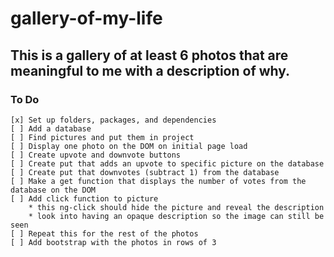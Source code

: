 # gallery-of-my-life

## This is a gallery of at least 6 photos that are meaningful to me with a description of why. 

### To Do
    [x] Set up folders, packages, and dependencies
    [ ] Add a database
    [ ] Find pictures and put them in project
    [ ] Display one photo on the DOM on initial page load
    [ ] Create upvote and downvote buttons 
    [ ] Create put that adds an upvote to specific picture on the database
    [ ] Create put that downvotes (subtract 1) from the database
    [ ] Make a get function that displays the number of votes from the database on the DOM
    [ ] Add click function to picture
        * this ng-click should hide the picture and reveal the description
        * look into having an opaque description so the image can still be seen
    [ ] Repeat this for the rest of the photos
    [ ] Add bootstrap with the photos in rows of 3 